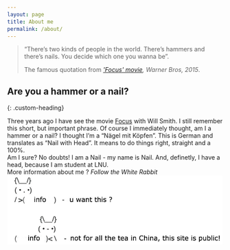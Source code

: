 ```yaml
---
layout: page
title: About me
permalink: /about/
---
```


<blockquote>
    <p>“There’s two kinds of people in the world. There’s hammers and there’s nails. You decide which one you wanna be”.</p>
    <footer>
        The famous quotation from <cite><a href="https://www.imdb.com/title/tt2381941/quotes"><i>'Focus' movie</i></a>, Warner Bros, 2015</cite>.
    </footer>
</blockquote>

## Are you a hammer or a nail?
{: .custom-heading}

Three years ago I have see the movie [Focus][focus-info] with Will Smith. I still remember this short, but important phrase. 
Of course I immediately thought, am I a hammer or a nail? I thought I’m a “Nägel mit Köpfen”. 
This is German and translates as “Nail with Head”. 
It means to do things right, straight and a 100%.   
Am I sure? No doubts! I am a Nail - my name is Nail. And, definetly, I have a head, because I am student at LNU.
<br>
More information about me ? <cite>Follow the White Rabbit</cite>
<br>
![You-want-this-bunny](/images/rabbit.jpg)

[focus-info]: https://www.warnerbros.com/focus


